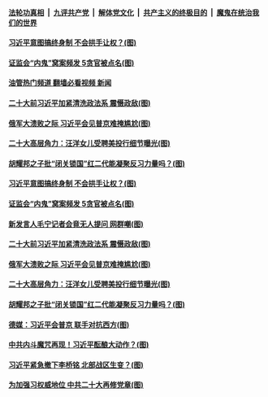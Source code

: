 ####  [法轮功真相](../../../../basic/blob/master/README.md?t=09130831) &nbsp;|&nbsp; [九评共产党](../../../../9ping.md/blob/master/README.md?t=09130831) &nbsp;|&nbsp; [解体党文化](../../../../jtdwh.md/blob/master/README.md?t=09130831)  &nbsp;|&nbsp; [共产主义的终极目的](../../../../gczydzjmd.md/blob/master/README.md?t=09130831) &nbsp;|&nbsp; [魔鬼在统治我们的世界](../../../../mgztzwmdsj.md/blob/master/README.md?t=09130831) 

#### [习近平意图搞终身制 不会拱手让权？(图)](../pages/p2/1016511.md?t=09130831) 

#### [证监会“内鬼”窝案频发 5贪官被点名(图)](../pages/p2/1016502.md?t=09130831) 

#### [油管热门频道 翻墙必看视频 新闻](http://45.76.130.85:81/youtube.html?09130831)

#### [二十大前习近平加紧清洗政法系 震慑政敌(图)](../pages/p2/1016441.md?t=09130831) 

#### [俄军大溃败之际 习近平会见普京难掩尴尬(图)](../pages/p2/1016481.md?t=09130831) 

#### [二十大高层角力：汪洋女儿受聘美投行细节曝光(图)](../pages/p2/1016432.md?t=09130831) 

#### [胡耀邦之子批“闭关锁国”红二代能凝聚反习力量吗？(图)](../pages/p2/1016382.md?t=09130831) 


#### [习近平意图搞终身制 不会拱手让权？(图)](../pages/p2/1016511.md?t=09130831) 



#### [证监会“内鬼”窝案频发 5贪官被点名(图)](../pages/p2/1016502.md?t=09130831) 


#### [新发言人毛宁记者会竟无人提问 网群嘲(图)](../pages/p2/1016487.md?t=09130831) 


#### [二十大前习近平加紧清洗政法系 震慑政敌(图)](../pages/p2/1016441.md?t=09130831) 

#### [俄军大溃败之际 习近平会见普京难掩尴尬(图)](../pages/p2/1016481.md?t=09130831) 

#### [二十大高层角力：汪洋女儿受聘美投行细节曝光(图)](../pages/p2/1016432.md?t=09130831) 


#### [胡耀邦之子批“闭关锁国”红二代能凝聚反习力量吗？(图)](../pages/p2/1016382.md?t=09130831) 


#### [德媒：习近平会普京 联手对抗西方(图)](../pages/p2/1016437.md?t=09130831) 

#### [中共内斗魔咒再现！习近平酝酿大动作？(图)](../pages/p2/1016434.md?t=09130831) 

#### [习近平紧急撤下李桥铭 北部战区生变？(图)](../pages/p2/1016370.md?t=09130831) 

#### [为加强习权威地位 中共二十大再修党章(图)](../pages/p2/1016358.md?t=09130831) 



<img src='http://gfw-breaker.win/goodnews/indexes/p2.md' width='0px' height='0px'/>
